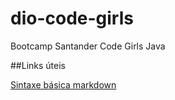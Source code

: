 # dio-code-girls
Bootcamp Santander Code Girls Java

##Links úteis

[Sintaxe básica markdown](https://www.markdownguide.org/basic-syntax/)
